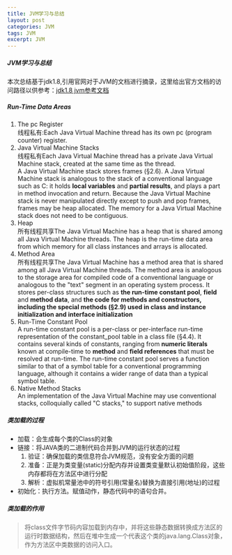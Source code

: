 ```yaml
---
title: JVM学习与总结
layout: post
categories: JVM
tags: JVM
excerpt: JVM
---
```

##### JVM学习与总结
本次总结基于jdk1.8,引用官网对于JVM的文档进行摘录，这里给出官方文档的访问路径以供参考：<a href="https://docs.oracle.com/javase/specs/jvms/se8/html/jvms-2.html#jvms-2.5">jdk1.8 jvm参考文档</a>  
##### Run-Time Data Areas
1. The pc Register  
线程私有:Each Java Virtual Machine thread has its own pc (program counter) register.    
2. Java Virtual Machine Stacks     
线程私有Each Java Virtual Machine thread has a private Java Virtual Machine stack, created at the same time as the thread.   
A Java Virtual Machine stack stores frames (§2.6). A Java Virtual Machine stack is analogous to the stack of a conventional language such as C: it holds **local variables** and **partial results**, and plays a part in method invocation and return. Because the Java Virtual Machine stack is never manipulated directly except to push and pop frames, frames may be heap allocated. The memory for a Java Virtual Machine stack does not need to be contiguous.
3. Heap    
所有线程共享The Java Virtual Machine has a heap that is shared among all Java Virtual Machine threads. The heap is the run-time data area from which memory for all class instances and arrays is allocated.
4. Method Area  
所有线程共享The Java Virtual Machine has a method area that is shared among all Java Virtual Machine threads. The method area is analogous to the storage area for compiled code of a conventional language or analogous to the "text" segment in an operating system process. It stores per-class structures such as **the run-time constant pool**, **field** and **method data**, and **the code for methods and constructors, including the special methods (§2.9) used in class and instance initialization and interface initialization**  
5. Run-Time Constant Pool   
A run-time constant pool is a per-class or per-interface run-time representation of the constant_pool table in a class file (§4.4). It contains several kinds of constants, ranging from **numeric literals** known at compile-time to **method** and **field references** that must be resolved at run-time. The run-time constant pool serves a function similar to that of a symbol table for a conventional programming language, although it contains a wider range of data than a typical symbol table. 
6. Native Method Stacks     
An implementation of the Java Virtual Machine may use conventional stacks, colloquially called "C stacks," to support native methods 
##### 类加载的过程
* 加载：会生成每个类的Class的对象
* 链接：将JAVA类的二进制代码合并到JVM的运行状态的过程
	1. 验证：确保加载的类信息符合JVM规范，没有安全方面的问题
	2. 准备：正是为类变量(static)分配内存并设置类变量默认初始值阶段，这些内存都将在方法区中进行分配
	3. 解析：虚拟机常量池中的符号引用(常量名)替换为直接引用(地址)的过程
* 初始化：执行<clinit>方法。赋值动作，静态代码中的语句合并。
##### 类加载的作用
>将class文件字节码内容加载到内存中，并将这些静态数据转换成方法区的运行时数据结构，然后在堆中生成一个代表这个类的java.lang.Class对象，作为方法区中类数据的访问入口。

     
       
    
 
